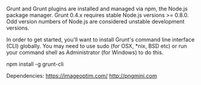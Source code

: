 Grunt and Grunt plugins are installed and managed via npm, the Node.js package manager. Grunt 0.4.x requires stable Node.js versions >= 0.8.0. Odd version numbers of Node.js are considered unstable development versions. 

In order to get started, you'll want to install Grunt's command line interface (CLI) globally. You may need to use sudo (for OSX, *nix, BSD etc) or run your command shell as Administrator (for Windows) to do this.

npm install -g grunt-cli

Dependencies:
https://imageoptim.com/
http://pngmini.com
